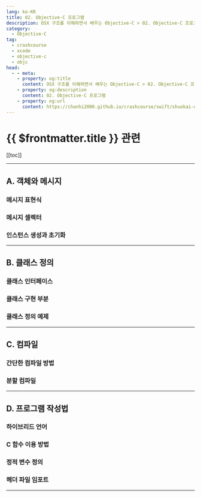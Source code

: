 ```yaml
---
lang: ko-KR
title: 02. Objective-C 프로그램
description: OSX 구조를 이해하면서 배우는 Objective-C > 02. Objective-C 프로그램
category:
  - Objective-C
tag: 
  - crashcourse
  - xcode
  - objective-c
  - objc
head:
  - - meta:
    - property: og:title
      content: OSX 구조를 이해하면서 배우는 Objective-C > 02. Objective-C 프로그램
    - property: og:description
      content: 02. Objective-C 프로그램
    - property: og:url
      content: https://chanhi2000.github.io/crashcourse/swift/shuokai-objc/02.html
---
```


# {{ $frontmatter.title }} 관련

[[toc]]

---

## A. 객체와 메시지

### 메시지 표현식

### 메시지 셀렉터

### 인스턴스 생성과 초기화

---

## B. 클래스 정의

### 클래스 인터페이스

### 클래스 구현 부분

### 클래스 정의 예제

---

## C. 컴파일

### 간단한 컴파일 방법

### 분할 컴파일

---

## D. 프로그램 작성법

### 하이브리드 언어

### C 함수 이용 방법

### 정적 변수 정의

### 헤더 파일 임포트

---

<TagLinks />